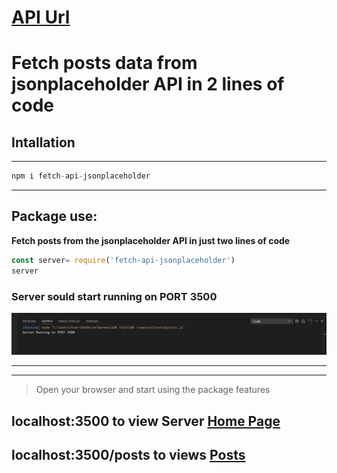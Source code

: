 # [API Url](https://jsonplaceholder.typicode.com/)
# Fetch posts data from jsonplaceholder API in 2 lines of code

## Intallation 
---
```javascript
npm i fetch-api-jsonplaceholder
```
---

## Package use: 

  **Fetch posts from the jsonplaceholder API in just two lines of code**

  ```javascript
  const server= require('fetch-api-jsonplaceholder')
  server
  ```

### Server sould start running on PORT 3500

![](server%20running.png)

---
---
>Open your browser and start using the package features

## localhost:3500 to view Server [Home Page](https://localhost:3500)

## localhost:3500/posts to views [Posts](https://jsonplaceholder.typicode.com/posts)

